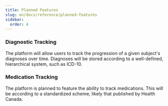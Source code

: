 ```yaml
---
title: Planned Features
slug: en/docs/reference/planned-features
sidebar:
  order: 4
---
```


### Diagnostic Tracking

The platform will allow users to track the progression of a given subject's diagnoses over time. Diagnoses will be stored according to a well-defined, hierarchical system, such as ICD-10.

### Medication Tracking

The platform is planned to feature the ability to track medications. This will be according to a standardized scheme, likely that published by Health Canada.
